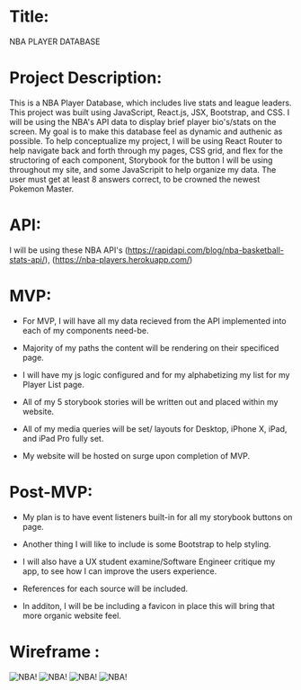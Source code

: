 # Title:

NBA PLAYER DATABASE

<!--
[NBA: Player Database](website url no quotes) -->

# Project Description:

This is a NBA Player Database, which includes live stats and league leaders. This project was built using JavaScript, React.js, JSX, Bootstrap, and CSS. I will be using the NBA's API data to display brief player bio's/stats on the screen. My goal is to make this database feel as dynamic and authenic as possible. To help conceptualize my project, I will be using React Router to help navigate back and forth through my pages, CSS grid, and flex for the structoring of each component, Storybook for the button I will be using throughout my site, and some JavaScripit to help organize my data. The user must get at least 8 answers correct, to be crowned the newest Pokemon Master.

# API:

I will be using these NBA API's (https://rapidapi.com/blog/nba-basketball-stats-api/), (https://nba-players.herokuapp.com/)

# MVP:

- For MVP, I will have all my data recieved from the API implemented into each of my components need-be.

- Majority of my paths the content will be rendering on their specificed page.

- I will have my js logic configured and for my alphabetizing my list for my Player List page.

- All of my 5 storybook stories will be written out and placed within my website.

- All of my media queries will be set/ layouts for Desktop, iPhone X, iPad, and iPad Pro fully set.

- My website will be hosted on surge upon completion of MVP.

# Post-MVP:

- My plan is to have event listeners built-in for all my storybook buttons on page.

- Another thing I will like to include is some Bootstrap to help styling.

- I will also have a UX student examine/Software Engineer critique my app, to see how I can improve the users experience.

- References for each source will be included.

- In additon, I will be be including a favicon in place this will bring that more organic website feel.

# Wireframe :

![NBA!](https://res.cloudinary.com/dzwjxdnjs/image/upload/v1585527712/hp_b0zx2n.png)
![NBA!](https://res.cloudinary.com/dzwjxdnjs/image/upload/v1585527751/list_rvfr5x.png)
![NBA!](https://res.cloudinary.com/dzwjxdnjs/image/upload/v1585527764/profile_uljbgz.png)
![NBA!](https://res.cloudinary.com/dzwjxdnjs/image/upload/v1585527737/leaders_dtb5ib.png)

